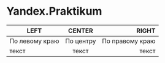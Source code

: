 # Yandex.Praktikum

| LEFT | CENTER | RIGHT |
|----------------|:---------:|----------------:|
| По левому краю | По центру | По правому краю |
| текст | текст | текст |
